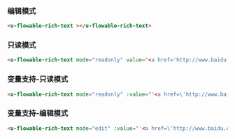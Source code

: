 ### 编辑模式

``` html
<u-flowable-rich-text ></u-flowable-rich-text>
```

### 只读模式

``` html
<u-flowable-rich-text mode="readonly" value="<a href='http://www.baidu.com' target='_blank'>百度</a>"></u-flowable-rich-text>
```

### 变量支持-只读模式

``` html
<u-flowable-rich-text mode="readonly" :value="'<a href=\'http://www.baidu.com\' target=\'_blank\'>百度</a>'"></u-flowable-rich-text>
```

### 变量支持-编辑模式

``` html
<u-flowable-rich-text mode="edit" :value="'<a href=\'http://www.baidu.com\' target=\'_blank\'>百度</a>'"></u-flowable-rich-text>
```
